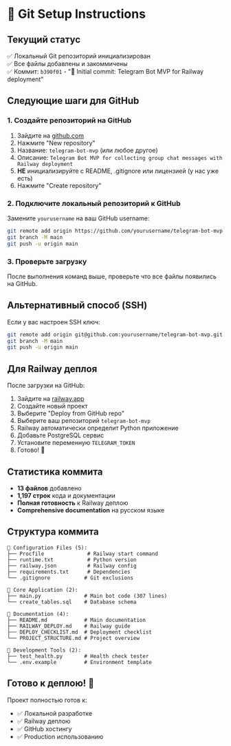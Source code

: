# 🔧 Git Setup Instructions

## Текущий статус
✅ Локальный Git репозиторий инициализирован  
✅ Все файлы добавлены и закоммичены  
✅ Коммит: `b390f01` - "🚀 Initial commit: Telegram Bot MVP for Railway deployment"

## Следующие шаги для GitHub

### 1. Создайте репозиторий на GitHub
1. Зайдите на [github.com](https://github.com)
2. Нажмите "New repository"
3. Название: `telegram-bot-mvp` (или любое другое)
4. Описание: `Telegram Bot MVP for collecting group chat messages with Railway deployment`
5. **НЕ** инициализируйте с README, .gitignore или лицензией (у нас уже есть)
6. Нажмите "Create repository"

### 2. Подключите локальный репозиторий к GitHub

Замените `yourusername` на ваш GitHub username:

```bash
git remote add origin https://github.com/yourusername/telegram-bot-mvp.git
git branch -M main
git push -u origin main
```

### 3. Проверьте загрузку
После выполнения команд выше, проверьте что все файлы появились на GitHub.

## Альтернативный способ (SSH)

Если у вас настроен SSH ключ:

```bash
git remote add origin git@github.com:yourusername/telegram-bot-mvp.git
git branch -M main
git push -u origin main
```

## Для Railway деплоя

После загрузки на GitHub:

1. Зайдите на [railway.app](https://railway.app)
2. Создайте новый проект
3. Выберите "Deploy from GitHub repo"
4. Выберите ваш репозиторий `telegram-bot-mvp`
5. Railway автоматически определит Python приложение
6. Добавьте PostgreSQL сервис
7. Установите переменную `TELEGRAM_TOKEN`
8. Готово! 🚀

## Статистика коммита

- **13 файлов** добавлено
- **1,197 строк** кода и документации
- **Полная готовность** к Railway деплою
- **Comprehensive documentation** на русском языке

## Структура коммита

```
📁 Configuration Files (5):
├── Procfile              # Railway start command
├── runtime.txt           # Python version
├── railway.json          # Railway config
├── requirements.txt      # Dependencies
└── .gitignore           # Git exclusions

📁 Core Application (2):
├── main.py              # Main bot code (307 lines)
└── create_tables.sql    # Database schema

📁 Documentation (4):
├── README.md            # Main documentation
├── RAILWAY_DEPLOY.md    # Railway guide
├── DEPLOY_CHECKLIST.md  # Deployment checklist
└── PROJECT_STRUCTURE.md # Project overview

📁 Development Tools (2):
├── test_health.py       # Health check tester
└── .env.example         # Environment template
```

## Готово к деплою! 🎉

Проект полностью готов к:
- ✅ Локальной разработке
- ✅ Railway деплою
- ✅ GitHub хостингу
- ✅ Production использованию